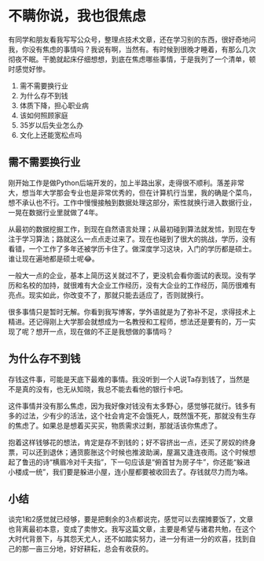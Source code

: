# 不瞒你说，我也很焦虑
有同学和朋友看我写写公众号，整理点技术文章，还在学习别的东西，很好奇地问我，你没有焦虑的事情吗？我说有啊，当然有。有时候到很晚才睡着，有那么几次彻夜不眠。干脆就起床仔细想想，到底在焦虑哪些事情，于是我列了一个清单，顿时感觉好惨。

1. 需不需要换行业
2. 为什么存不到钱
3. 体质下降，担心职业病
4. 该如何照顾家庭
5. 35岁以后失业怎么办
6. 文化上还能宽松点吗

## 需不需要换行业
刚开始工作是做Python后端开发的，加上半路出家，走得很不顺利。落差非常大，想当年大学那会专业也是非常优秀的，但在计算机行当里，我的确是个菜鸟，想不承认也不行。工作中慢慢接触到数据处理这部分，索性就换行进入数据行业，一晃在数据行业里就做了4年。

从最初的数据挖掘工作，到现在自然语言处理；从最初碰到算法就发怵，到现在专注于学习算法；路就这么一点点走过来了。现在也碰到了很大的挑战，学历，没有看错，一个工作了多年还被学历卡住了。做深度学习这块，入门的学历都是硕士。谁让现在遍地都是硕士呢😂。

一般大一点的企业，基本上简历这关就过不了，更没机会看你面试的表现。没有学历和名校的加持，就很难有大企业工作经历，没有大企业的工作经历，简历很难有亮点。现实如此，你改变不了，那就只能去适应了，否则就换行。

很多事情只是暂时无解。你看到我写博客，学外语就是为了弥补不足，求得技术上精进。还记得刚上大学那会就想成为一名教授和工程师，想法还是要有的，万一实现了呢？想开一点，现在做的不正是我想做的事情吗？

## 为什么存不到钱
存钱这件事，可能是天底下最难的事情。我没听到一个人说Ta存到钱了，当然是不是真的没有，也无从知晓，我总不能去看他的银行卡吧。

这件事情并没有那么焦虑，因为我好像对钱没有太多野心，感觉够花就行。钱多有多的过法，少有少的活法，这个社会肯定不会饿死人，既然饿不死，那就没有生存的焦虑了。如果总是想着买买买，物质需求过剩，那就活该你焦虑了。

抱着这样钱够花的想法，肯定是存不到钱的；好不容挤出一点，还买了房奴的终身票，可以还到退休；通货膨胀这个时候也推波助澜，屋漏又逢连夜雨。这个时候想起了鲁迅的诗“横眉冷对千夫指”，下一句应该是“俯首甘为房子牛”，你还能“躲进小楼成一统”，我们要是躲进小屋，连小屋都要被收回去了。存钱就尽力而为咯。

## 小结
谈完1和2感觉就已经够，要是把剩余的3点都说完，感觉可以去摆摊要饭了，文章也背离最初本意，变成了卖惨文。我写这篇文章，主要是希望与诸君共勉，在这个大时代背景下，与其怨天尤人，还不如踏实努力，进一分有进一分的欢喜，找到自己的那一亩三分地，好好耕耘，总会有收获的。